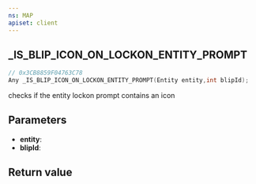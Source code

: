 ```yaml
---
ns: MAP
apiset: client
---
```

## _IS_BLIP_ICON_ON_LOCKON_ENTITY_PROMPT

```c
// 0x3CB8859F04763C78
Any _IS_BLIP_ICON_ON_LOCKON_ENTITY_PROMPT(Entity entity,int blipId);
```

checks if the entity lockon prompt contains an icon

## Parameters
* **entity**:
* **blipId**:

## Return value

